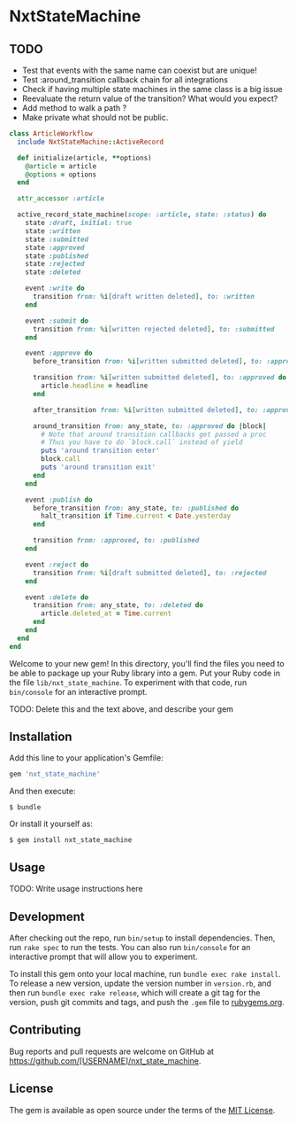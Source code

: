 # NxtStateMachine

## TODO
- Test that events with the same name can coexist but are unique!
- Test :around_transition callback chain for all integrations
- Check if having multiple state machines in the same class is a big issue
- Reevaluate the return value of the transition? What would you expect?
- Add method to walk a path ?
- Make private what should not be public. 

```ruby
class ArticleWorkflow
  include NxtStateMachine::ActiveRecord

  def initialize(article, **options)
    @article = article
    @options = options
  end

  attr_accessor :article

  active_record_state_machine(scope: :article, state: :status) do
    state :draft, initial: true
    state :written
    state :submitted
    state :approved
    state :published
    state :rejected
    state :deleted

    event :write do
      transition from: %i[draft written deleted], to: :written
    end

    event :submit do
      transition from: %i[written rejected deleted], to: :submitted
    end

    event :approve do
      before_transition from: %i[written submitted deleted], to: :approved, call: :call_me_back

      transition from: %i[written submitted deleted], to: :approved do |headline:|
        article.headline = headline
      end

      after_transition from: %i[written submitted deleted], to: :approved, call: :call_me_back

      around_transition from: any_state, to: :approved do |block|
        # Note that around transition callbacks get passed a proc 
        # Thus you have to do `block.call` instead of yield
        puts 'around transition enter' 
        block.call  
        puts 'around transition exit'
      end
    end

    event :publish do
      before_transition from: any_state, to: :published do
        halt_transition if Time.current < Date.yesterday
      end

      transition from: :approved, to: :published
    end

    event :reject do
      transition from: %i[draft submitted deleted], to: :rejected
    end

    event :delete do
      transition from: any_state, to: :deleted do
        article.deleted_at = Time.current
      end
    end
  end
end

```

Welcome to your new gem! In this directory, you'll find the files you need to be able to package up your Ruby library into a gem. Put your Ruby code in the file `lib/nxt_state_machine`. To experiment with that code, run `bin/console` for an interactive prompt.

TODO: Delete this and the text above, and describe your gem

## Installation

Add this line to your application's Gemfile:

```ruby
gem 'nxt_state_machine'
```

And then execute:

    $ bundle

Or install it yourself as:

    $ gem install nxt_state_machine

## Usage

TODO: Write usage instructions here

## Development

After checking out the repo, run `bin/setup` to install dependencies. Then, run `rake spec` to run the tests. You can also run `bin/console` for an interactive prompt that will allow you to experiment.

To install this gem onto your local machine, run `bundle exec rake install`. To release a new version, update the version number in `version.rb`, and then run `bundle exec rake release`, which will create a git tag for the version, push git commits and tags, and push the `.gem` file to [rubygems.org](https://rubygems.org).

## Contributing

Bug reports and pull requests are welcome on GitHub at https://github.com/[USERNAME]/nxt_state_machine.

## License

The gem is available as open source under the terms of the [MIT License](https://opensource.org/licenses/MIT).
